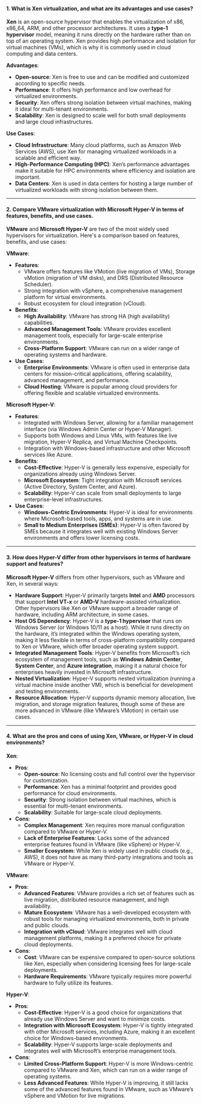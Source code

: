 #### 1. **What is Xen virtualization, and what are its advantages and use cases?**
 
**Xen** is an open-source hypervisor that enables the virtualization of x86, x86_64, ARM, and other processor architectures. It uses a **type-1 hypervisor** model, meaning it runs directly on the hardware rather than on top of an operating system. Xen provides high performance and isolation for virtual machines (VMs), which is why it is commonly used in cloud computing and data centers.

**Advantages**:

- **Open-source**: Xen is free to use and can be modified and customized according to specific needs.
- **Performance**: It offers high performance and low overhead for virtualized environments.
- **Security**: Xen offers strong isolation between virtual machines, making it ideal for multi-tenant environments.
- **Scalability**: Xen is designed to scale well for both small deployments and large cloud infrastructures.

**Use Cases**:

- **Cloud Infrastructure**: Many cloud platforms, such as Amazon Web Services (AWS), use Xen for managing virtualized workloads in a scalable and efficient way.
- **High-Performance Computing (HPC)**: Xen’s performance advantages make it suitable for HPC environments where efficiency and isolation are important.
- **Data Centers**: Xen is used in data centers for hosting a large number of virtualized workloads with strong isolation between them.

---

#### 2. **Compare VMware virtualization with Microsoft Hyper-V in terms of features, benefits, and use cases.**

**VMware** and **Microsoft Hyper-V** are two of the most widely used hypervisors for virtualization. Here's a comparison based on features, benefits, and use cases:

**VMware**:

- **Features**:
    - VMware offers features like VMotion (live migration of VMs), Storage vMotion (migration of VM disks), and DRS (Distributed Resource Scheduler).
    - Strong integration with vSphere, a comprehensive management platform for virtual environments.
    - Robust ecosystem for cloud integration (vCloud).
- **Benefits**:
    - **High Availability**: VMware has strong HA (high availability) capabilities.
    - **Advanced Management Tools**: VMware provides excellent management tools, especially for large-scale enterprise environments.
    - **Cross-Platform Support**: VMware can run on a wider range of operating systems and hardware.
- **Use Cases**:
    - **Enterprise Environments**: VMware is often used in enterprise data centers for mission-critical applications, offering scalability, advanced management, and performance.
    - **Cloud Hosting**: VMware is popular among cloud providers for offering flexible and scalable virtualized environments.

**Microsoft Hyper-V**:

- **Features**:
    - Integrated with Windows Server, allowing for a familiar management interface (via Windows Admin Center or Hyper-V Manager).
    - Supports both Windows and Linux VMs, with features like live migration, Hyper-V Replica, and Virtual Machine Checkpoints.
    - Integration with Windows-based infrastructure and other Microsoft services like Azure.
- **Benefits**:
    - **Cost-Effective**: Hyper-V is generally less expensive, especially for organizations already using Windows Server.
    - **Microsoft Ecosystem**: Tight integration with Microsoft services (Active Directory, System Center, and Azure).
    - **Scalability**: Hyper-V can scale from small deployments to large enterprise-level infrastructures.
- **Use Cases**:
    - **Windows-Centric Environments**: Hyper-V is ideal for environments where Microsoft-based tools, apps, and systems are in use.
    - **Small to Medium Enterprises (SMEs)**: Hyper-V is often favored by SMEs because it integrates well with existing Windows Server environments and offers lower licensing costs.

---

#### 3. **How does Hyper-V differ from other hypervisors in terms of hardware support and features?**

**Microsoft Hyper-V** differs from other hypervisors, such as VMware and Xen, in several ways:

- **Hardware Support**: Hyper-V primarily targets **Intel** and **AMD** processors that support **Intel VT-x** or **AMD-V** hardware-assisted virtualization. Other hypervisors like Xen or VMware support a broader range of hardware, including ARM architecture, in some cases.
- **Host OS Dependency**: Hyper-V is a **type-1 hypervisor** that runs on Windows Server (or Windows 10/11 as a host). While it runs directly on the hardware, it’s integrated within the Windows operating system, making it less flexible in terms of cross-platform compatibility compared to Xen or VMware, which offer broader operating system support.
- **Integrated Management Tools**: Hyper-V benefits from Microsoft’s rich ecosystem of management tools, such as **Windows Admin Center**, **System Center**, and **Azure integration**, making it a natural choice for enterprises heavily invested in Microsoft infrastructure.
- **Nested Virtualization**: Hyper-V supports nested virtualization (running a virtual machine inside another VM), which is beneficial for development and testing environments.
- **Resource Allocation**: Hyper-V supports dynamic memory allocation, live migration, and storage migration features, though some of these are more advanced in VMware (like VMware’s VMotion) in certain use cases.

---

#### 4. **What are the pros and cons of using Xen, VMware, or Hyper-V in cloud environments?**

**Xen**:

- **Pros**:
    - **Open-source**: No licensing costs and full control over the hypervisor for customization.
    - **Performance**: Xen has a minimal footprint and provides good performance for cloud environments.
    - **Security**: Strong isolation between virtual machines, which is essential for multi-tenant environments.
    - **Scalability**: Suitable for large-scale cloud deployments.
- **Cons**:
    - **Complex Management**: Xen requires more manual configuration compared to VMware or Hyper-V.
    - **Lack of Enterprise Features**: Lacks some of the advanced enterprise features found in VMware (like vSphere) or Hyper-V.
    - **Smaller Ecosystem**: While Xen is widely used in public clouds (e.g., AWS), it does not have as many third-party integrations and tools as VMware or Hyper-V.

**VMware**:

- **Pros**:
    - **Advanced Features**: VMware provides a rich set of features such as live migration, distributed resource management, and high availability.
    - **Mature Ecosystem**: VMware has a well-developed ecosystem with robust tools for managing virtualized environments, both in private and public clouds.
    - **Integration with vCloud**: VMware integrates well with cloud management platforms, making it a preferred choice for private cloud deployments.
- **Cons**:
    - **Cost**: VMware can be expensive compared to open-source solutions like Xen, especially when considering licensing fees for large-scale deployments.
    - **Hardware Requirements**: VMware typically requires more powerful hardware to fully utilize its features.

**Hyper-V**:

- **Pros**:
    - **Cost-Effective**: Hyper-V is a good choice for organizations that already use Windows Server and want to minimize costs.
    - **Integration with Microsoft Ecosystem**: Hyper-V is tightly integrated with other Microsoft services, including Azure, making it an excellent choice for Windows-based environments.
    - **Scalability**: Hyper-V supports large-scale deployments and integrates well with Microsoft’s enterprise management tools.
- **Cons**:
    - **Limited Cross-Platform Support**: Hyper-V is more Windows-centric compared to VMware and Xen, which can run on a wider range of operating systems.
    - **Less Advanced Features**: While Hyper-V is improving, it still lacks some of the advanced features found in VMware, such as VMware’s vSphere and VMotion for live migrations.

